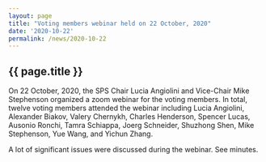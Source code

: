 ```yaml
---
layout: page
title: "Voting members webinar held on 22 October, 2020"
date: '2020-10-22'
permalink: /news/2020-10-22
---
```


## {{ page.title }}

On 22 October, 2020, the SPS Chair Lucia Angiolini and Vice-Chair Mike Stephenson organized a zoom webinar for the voting members. In total, twelve voting members attended the  webinar including Lucia Angiolini, Alexander Biakov, Valery Chernykh, Charles Henderson, Spencer Lucas, Ausonio Ronchi, Tamra Schiappa, Joerg Schneider, Shuzhong Shen, Mike  Stephenson, Yue Wang, and Yichun Zhang.  
    
A lot of significant issues were discussed during the webinar. See minutes.  
